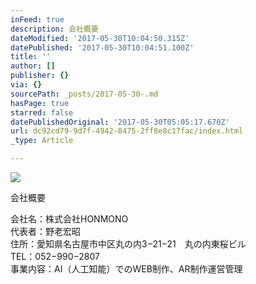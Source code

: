 ```yaml
---
inFeed: true
description: 会社概要
dateModified: '2017-05-30T10:04:50.315Z'
datePublished: '2017-05-30T10:04:51.100Z'
title: ''
author: []
publisher: {}
via: {}
sourcePath: _posts/2017-05-30-.md
hasPage: true
starred: false
datePublishedOriginal: '2017-05-30T05:05:17.670Z'
url: dc92cd79-9d7f-4942-8475-2ff8e8c17fac/index.html
_type: Article

---
```

![](https://the-grid-user-content.s3-us-west-2.amazonaws.com/dbb1259f-9f10-454e-b16c-9b9e7ec0e3d7.png)

会社概要

会社名：株式会社HONMONO  
代表者：野老宏昭  
住所：愛知県名古屋市中区丸の内3−21−21　丸の内東桜ビル  
TEL：052−990−2807  
事業内容：AI（人工知能）でのWEB制作、AR制作運営管理